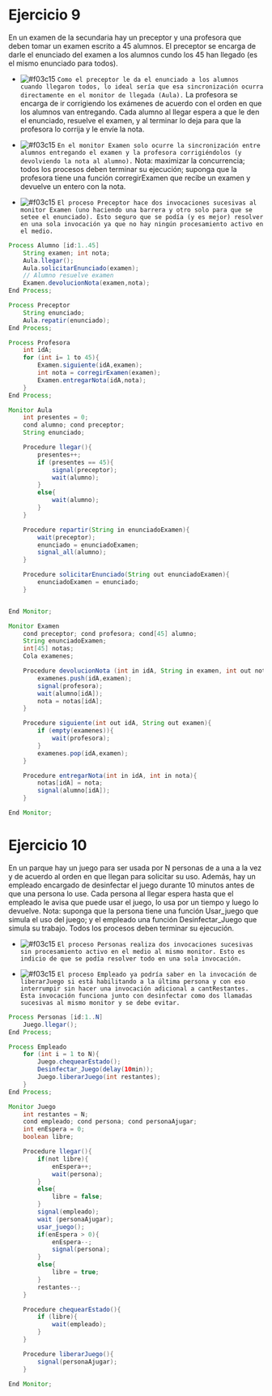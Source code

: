 # Ejercicio 9
En un examen de la secundaria hay un preceptor y una profesora que deben tomar un examen 
escrito a 45 alumnos. El preceptor se encarga de darle el enunciado del examen a los alumnos 
cundo los 45 han llegado (es el mismo enunciado para todos). 
- ![#f03c15](https://placehold.co/15x15/f03c15/f03c15.png) `Como el preceptor le da el enunciado a los alumnos cuando llegaron todos, lo ideal sería que esa sincronización ocurra directamente en el monitor de llegada (Aula).`
La profesora se encarga de ir corrigiendo los exámenes de acuerdo con el orden en que los alumnos van entregando. Cada  alumno al llegar espera a que le den el enunciado, resuelve el examen, y al terminar lo deja para que la profesora lo corrija y le envíe la nota.
- ![#f03c15](https://placehold.co/15x15/f03c15/f03c15.png) `En el monitor Examen solo ocurre la sincronización entre alumnos entregando el examen y la profesora corrigiéndolos (y devolviendo la nota al alumno).`
Nota: maximizar la concurrencia; todos los procesos deben terminar su ejecución; suponga que la profesora tiene una función corregirExamen que recibe un examen y devuelve un entero con la nota. 


- ![#f03c15](https://placehold.co/15x15/f03c15/f03c15.png) `El proceso Preceptor hace dos invocaciones sucesivas al monitor Examen (uno haciendo una barrera y otro solo para que se setee el enunciado). Esto seguro que se podía (y es mejor) resolver en una sola invocación ya que no hay ningún procesamiento activo en el medio.`
```java
Process Alumno [id:1..45]
    String examen; int nota;
    Aula.llegar();
    Aula.solicitarEnunciado(examen);
    // Alumno resuelve examen
    Examen.devolucionNota(examen,nota);
End Process;

Process Preceptor
    String enunciado;
    Aula.repatir(enunciado);
End Process;

Process Profesora
    int idA;
    for (int i= 1 to 45){
        Examen.siguiente(idA,examen);
        int nota = corregirExamen(examen);
        Examen.entregarNota(idA,nota);
    }
End Process;

Monitor Aula
    int presentes = 0;
    cond alumno; cond preceptor;
    String enunciado;

    Procedure llegar(){
        presentes++;
        if (presentes == 45){
            signal(preceptor);
            wait(alumno);
        }
        else{
            wait(alumno);
        }
    }

    Procedure repartir(String in enunciadoExamen){
        wait(preceptor);
        enunciado = enunciadoExamen;
        signal_all(alumno);
    }

    Procedure solicitarEnunciado(String out enunciadoExamen){
        enunciadoExamen = enunciado;
    }


End Monitor;

Monitor Examen
    cond preceptor; cond profesora; cond[45] alumno;
    String enunciadoExamen;
    int[45] notas;
    Cola examenes;

    Procedure devolucionNota (int in idA, String in examen, int out nota){
        examenes.push(idA,examen);
        signal(profesora);
        wait(alumno[idA]);
        nota = notas[idA];
    }

    Procedure siguiente(int out idA, String out examen){
        if (empty(examenes)){
            wait(profesora);
        }
        examenes.pop(idA,examen);
    }

    Procedure entregarNota(int in idA, int in nota){
        notas[idA] = nota;
        signal(alumno[idA]);
    }

End Monitor;
```

# Ejercicio 10
En un parque hay un juego para ser usada por N personas de a una a la vez y de acuerdo al 
orden en que llegan para solicitar su uso. Además, hay un empleado encargado de desinfectar el 
juego durante 10 minutos antes de que una persona lo use. Cada persona al llegar espera hasta 
que el empleado le avisa que puede usar el juego, lo usa por un tiempo y luego lo devuelve. 
Nota: suponga que la persona tiene una función Usar_juego que simula el uso del juego; y el 
empleado una función Desinfectar_Juego que simula su trabajo. Todos los procesos deben 
terminar su ejecución.

- ![#f03c15](https://placehold.co/15x15/f03c15/f03c15.png) `El proceso Personas realiza dos invocaciones sucesivas sin procesamiento activo en el medio al mismo monitor. Esto es indicio de que se podía resolver todo en una sola invocación.`

- ![#f03c15](https://placehold.co/15x15/f03c15/f03c15.png) `El proceso Empleado ya podría saber en la invocación de liberarJuego si está habilitando a la última persona y con eso interrumpir sin hacer una invocación adicional a cantRestantes. Esta invocación funciona junto con desinfectar como dos llamadas sucesivas al mismo monitor y se debe evitar.`
```java
Process Personas [id:1..N]
    Juego.llegar();
End Process;

Process Empleado
    for (int i = 1 to N){
        Juego.chequearEstado();
        Desinfectar_Juego(delay(10min));
        Juego.liberarJuego(int restantes);
    }
End Process;

Monitor Juego
    int restantes = N;
    cond empleado; cond persona; cond personaAjugar;
    int enEspera = 0;
    boolean libre;

    Procedure llegar(){
        if(not libre){
            enEspera++;
            wait(persona);
        }
        else{
            libre = false;
        }
        signal(empleado);
        wait (personaAjugar);
        usar_juego();
        if(enEspera > 0){
            enEspera--;
            signal(persona);
        }
        else{
            libre = true;
        }
        restantes--;
    }

    Procedure chequearEstado(){
        if (libre){
            wait(empleado);
        }
    }

    Procedure liberarJuego(){
        signal(personaAjugar);
    }

End Monitor;
```